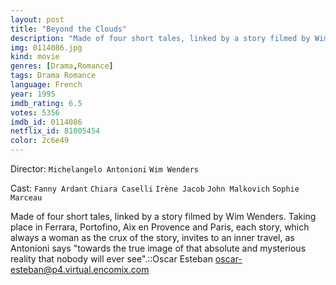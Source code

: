 ```yaml
---
layout: post
title: "Beyond the Clouds"
description: "Made of four short tales, linked by a story filmed by Wim Wenders. Taking place in Ferrara, Portofino, Aix en Provence and Paris, each story, which always a woman as the crux of the story, invites to an inner travel, as Antonioni says towards the true image of that absolute and mysterious reality that nobody will ever see..."
img: 0114086.jpg
kind: movie
genres: [Drama,Romance]
tags: Drama Romance 
language: French
year: 1995
imdb_rating: 6.5
votes: 5356
imdb_id: 0114086
netflix_id: 81005454
color: 2c6e49
---
```

Director: `Michelangelo Antonioni` `Wim Wenders`  

Cast: `Fanny Ardant` `Chiara Caselli` `Irène Jacob` `John Malkovich` `Sophie Marceau` 

Made of four short tales, linked by a story filmed by Wim Wenders. Taking place in Ferrara, Portofino, Aix en Provence and Paris, each story, which always a woman as the crux of the story, invites to an inner travel, as Antonioni says "towards the true image of that absolute and mysterious reality that nobody will ever see".::Oscar Esteban <oscar-esteban@p4.virtual.encomix.com>